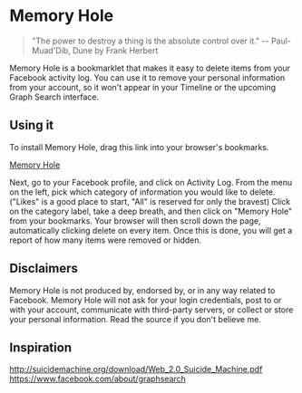 Memory Hole
===========
> "The power to destroy a thing is the absolute control over it." -- Paul-Muad'Dib, Dune by Frank Herbert

Memory Hole is a bookmarklet that makes it easy to delete items from your Facebook activity log. You can use it to remove your personal information from your account, so it won't appear in your Timeline or the upcoming Graph Search interface.

Using it
--------
To install Memory Hole, drag this link into your browser's bookmarks.

<a href="javascript:%28function%28%29%7Bfunction%20a%28e%2Ca%29%7Bfor%28var%20b%3Ddocument.evaluate%28%22//%22%2Be%2B%22%5B%22%2Ba%2B%22%5D%22%2Cdocument%2Cnull%2CXPathResult.UNORDERED_NODE_SNAPSHOT_TYPE%2Cnull%29%2Cc%3D0%3Bc%3Cb.snapshotLength%3Bc%2B%2B%29%7Bvar%20d%3Db.snapshotItem%28c%29%3Bd%26%26d.click%28%29%7Dreturn%20b.snapshotLength%7Dvar%20d%3Dfunction%28a%2Cf%2Cb%29%7Bvar%20c%3Ddocument.body.clientHeight%3Bif%28document.body.clientHeight%3D%3Df%29%7Bif%28b%2B%2B%2C5%3D%3Db%29%7Ba%28%29%3Breturn%7D%7Delse%20window.scrollTo%280%2Cc%29%3Bwindow.setTimeout%28function%28%29%7Bd%28a%2Cc%2Cb%29%7D%2C1E3%29%7D%3Bd%28function%28%29%7Ba%28%22a%22%2C%22contains%28%40class%2C%20%27uiPopoverButton%27%29%22%29%3Bwindow.setTimeout%28function%28%29%7Bvar%20e%2C%0Ad%3Da%28%22a%22%2C%22contains%28%40ajaxify%2C%20%27action%3Dremove_content%27%29%20or%20contains%28%40ajaxify%2C%20%27action%3Dunlike%27%29%20or%20contains%28%40ajaxify%2C%20%27action%3Dunvote%27%29%22%29%2Cb%3Da%28%22a%22%2C%22contains%28%40ajaxify%2C%20%27action%3Dhide%27%29%22%29%2Cc%3Da%28%22a%22%2C%22contains%28%40ajaxify%2C%20%27/ajax/report.php%3Fcontent_type%3D2%27%29%22%29%3Be%3D%5Bd%2Cb%2Cc%5D%3Bwindow.setTimeout%28function%28%29%7Ba%28%22input%22%2C%22%40type%3D%27checkbox%27%20and%20%40name%3D%27untag%27%22%29%3Ba%28%22input%22%2C%22%40type%3D%27submit%27%20and%20%40value%3D%27Continue%27%22%29%3Ba%28%22input%22%2C%22%40type%3D%27button%27%20and%20%40name%3D%27ok%27%20and%20%28%40value%3D%27Unlike%27%20or%20%40value%3D%27Delete%27%20or%20%40value%3D%27Unvote%27%29%22%29%3Bwindow.setTimeout%28function%28%29%7Ba%28%22a%22%2C%0A%22contains%28%40class%2C%20%27layerCancel%27%29%20and%20%40role%3D%27button%27%20and%20contains%28span/text%28%29%2C%20%27Okay%27%29%22%29%3Bwindow.setTimeout%28function%28%29%7Balert%28%22Done%2C%20deleted%20%22%2Be%5B0%5D%2B%22%20items%2C%20hid%20%22%2Be%5B1%5D%2B%22%20items%2C%20and%20untagged%20%22%2Be%5B2%5D%2B%22%20items%22%29%7D%2C5E3%29%7D%2C5E3%29%7D%2C5E3%29%7D%2C5E3%29%7D%2C0%2C0%29%7D%29%28%29%3B%0A">Memory Hole</a>

Next, go to your Facebook profile, and click on Activity Log. From the menu on the left, pick which category of information you would like to delete. ("Likes" is a good place to start, "All" is reserved for only the bravest) Click on the category label, take a deep breath, and then click on "Memory Hole" from your bookmarks. Your browser will then scroll down the page, automatically clicking delete on every item. Once this is done, you will get a report of how many items were removed or hidden.

Disclaimers
-----------
Memory Hole is not produced by, endorsed by, or in any way related to Facebook. Memory Hole will not ask for your login credentials, post to or with your account, communicate with third-party servers, or collect or store your personal information. Read the source if you don't believe me.

Inspiration
-----------
http://suicidemachine.org/download/Web_2.0_Suicide_Machine.pdf
https://www.facebook.com/about/graphsearch
